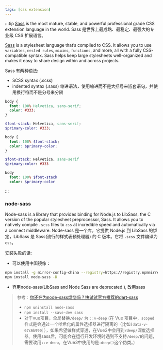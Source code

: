 ```yaml
---
tags: [css extension]
---
```


:::tip
[Sass](https://sass-lang.com/) is the most mature, stable, and powerful professional grade CSS extension language in the world. Sass 是世界上最成熟、最稳定、最强大的专业级 CSS 扩展语言。

[Sass](https://sass-lang.com/documentation/) is a stylesheet language that’s compiled to CSS. It allows you to use `variables`, `nested rules`, `mixins`, `functions`, and more, all with a fully CSS-compatible syntax. Sass helps keep large stylesheets well-organized and makes it easy to share design within and across projects.

Sass 有两种语法:
- SCSS syntax (.scss)
- indented syntax (.sass) 缩进语法，使用缩进而不是大括号来嵌套语句，并使用换行符而不是分号来分隔

```css
body {
  font: 100% Helvetica, sans-serif;
  color: #333;
}
```
```scss
$font-stack: Helvetica, sans-serif;
$primary-color: #333;

body {
  font: 100% $font-stack;
  color: $primary-color;
}
```
```sass
$font-stack: Helvetica, sans-serif
$primary-color: #333

body
  font: 100% $font-stack
  color: $primary-color
```
:::

### node-sass
Node-sass is a library that provides binding for Node.js to LibSass, the C version of the popular stylesheet preprocessor, Sass. It allows you to natively compile `.scss` files to `css` at incredible speed and automatically via a connect middleware. Node-sass 是一个库，它提供 Node.js 到 LibSass 的绑定，LibSass 是 Sass(流行的样式表预处理器) 的 C 版本。它将 `.scss` 文件编译为 `css`。

安装失败的话:
- 可以使用中国镜像：
```bash
npm install -g mirror-config-china --registry=https://registry.npmmirror.com
npm install node-sass -D
```

- 弃用node-sass(LibSass and Node Sass are deprecated.), 改用sass
> 参考：[你还在为node-sass烦恼吗？快试试官方推荐的dart-sass](https://juejin.cn/post/6966763785130508296)
> - `npm uninstall node-sass`
> - `npm install --save-dev sass`
> - 对于vue项目，全局替换`/deep/` 为 `::v-deep` (在 Vue 项目中，`scoped` 样式是会通过一个哈希化的属性选择器进行隔离的（比如`[data-v-67c6b990]`），如果希望做样式穿透，在Vue2中会用到`/deep/`深度选择器。使用sass后，可能会在运行开发环境时遇到不支持`/deep/`的问题，需要改用`::v-deep`，在Vue3中使用的是`:deep()`这个伪类。)